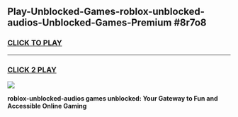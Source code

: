 
## Play-Unblocked-Games-roblox-unblocked-audios-Unblocked-Games-Premium #8r7o8
<h3>
<a href="https://premium.freeplayer.one?title=roblox-unblocked-audios&ref=12M">CLICK TO PLAY</a></h3>
<hr>

<h3>
<a href="https://premium.freeplayer.one?title=roblox-unblocked-audios&ref=12M">CLICK 2 PLAY</a>
  
</h3>

<a href="https://premium.freeplayer.one?title=roblox-unblocked-audios&ref=12M"><img src="https://clearcache.store/games.png"></a>


**roblox-unblocked-audios games unblocked: Your Gateway to Fun and Accessible Online Gaming**
